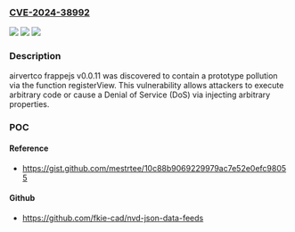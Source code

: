 ### [CVE-2024-38992](https://cve.mitre.org/cgi-bin/cvename.cgi?name=CVE-2024-38992)
![](https://img.shields.io/static/v1?label=Product&message=n%2Fa&color=blue)
![](https://img.shields.io/static/v1?label=Version&message=n%2Fa&color=blue)
![](https://img.shields.io/static/v1?label=Vulnerability&message=n%2Fa&color=brighgreen)

### Description

airvertco frappejs v0.0.11 was discovered to contain a prototype pollution via the function registerView. This vulnerability allows attackers to execute arbitrary code or cause a Denial of Service (DoS) via injecting arbitrary properties.

### POC

#### Reference
- https://gist.github.com/mestrtee/10c88b9069229979ac7e52e0efc98055

#### Github
- https://github.com/fkie-cad/nvd-json-data-feeds

